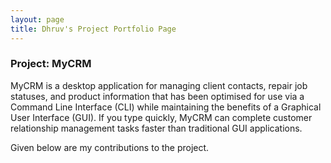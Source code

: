 ```yaml
---
layout: page
title: Dhruv's Project Portfolio Page
---
```


### Project: MyCRM

MyCRM is a desktop application for managing client contacts, repair job statuses, and product information that has been optimised for use via a Command Line Interface (CLI) while maintaining the benefits of a Graphical User Interface (GUI). If you type quickly, MyCRM can complete customer relationship management tasks faster than traditional GUI applications.

Given below are my contributions to the project.
